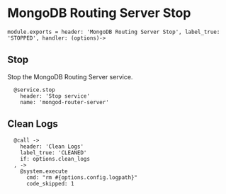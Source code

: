 
# MongoDB Routing Server Stop

    module.exports = header: 'MongoDB Routing Server Stop', label_true: 'STOPPED', handler: (options)->

## Stop

Stop the MongoDB Routing Server service.

      @service.stop
        header: 'Stop service'
        name: 'mongod-router-server'

## Clean Logs

      @call ->
        header: 'Clean Logs'
        label_true: 'CLEANED'
        if: options.clean_logs
      , ->
        @system.execute
          cmd: "rm #{options.config.logpath}"
          code_skipped: 1
